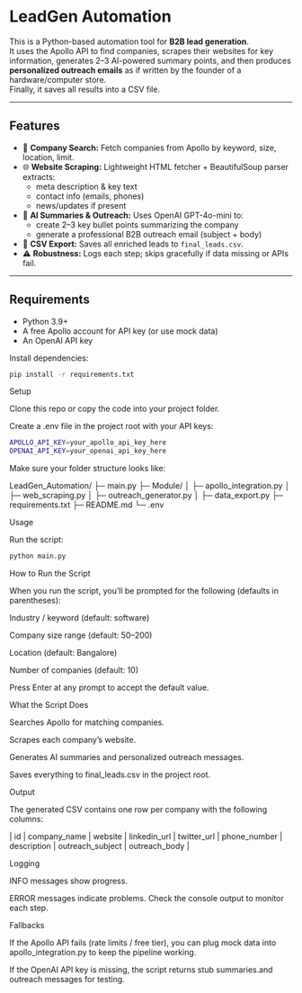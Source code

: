 # LeadGen Automation

This is a Python-based automation tool for **B2B lead generation**.  
It uses the Apollo API to find companies, scrapes their websites for key information,
generates 2–3 AI-powered summary points, and then produces **personalized outreach emails**
as if written by the founder of a hardware/computer store.  
Finally, it saves all results into a CSV file.

---

## Features

- 🔎 **Company Search:** Fetch companies from Apollo by keyword, size, location, limit.  
- 🌐 **Website Scraping:** Lightweight HTML fetcher + BeautifulSoup parser extracts:
  - meta description & key text
  - contact info (emails, phones)
  - news/updates if present  
- 🤖 **AI Summaries & Outreach:** Uses OpenAI GPT-4o-mini to:
  - create 2–3 key bullet points summarizing the company
  - generate a professional B2B outreach email (subject + body)  
- 📑 **CSV Export:** Saves all enriched leads to `final_leads.csv`.  
- ⚠️ **Robustness:** Logs each step; skips gracefully if data missing or APIs fail.  

---

## Requirements

- Python 3.9+
- A free Apollo account for API key (or use mock data)
- An OpenAI API key

Install dependencies:

```bash
pip install -r requirements.txt
```




Setup

Clone this repo or copy the code into your project folder.

Create a .env file in the project root with your API keys:

```bash
APOLLO_API_KEY=your_apollo_api_key_here
OPENAI_API_KEY=your_openai_api_key_here
```

Make sure your folder structure looks like:

LeadGen_Automation/
├─ main.py
├─ Module/
│  ├─ apollo_integration.py
│  ├─ web_scraping.py
│  ├─ outreach_generator.py
│  ├─ data_export.py
├─ requirements.txt
├─ README.md
└─ .env

Usage

Run the script:

```bash
python main.py
```

How to Run the Script

When you run the script, you’ll be prompted for the following (defaults in parentheses):

Industry / keyword (default: software)

Company size range (default: 50–200)

Location (default: Bangalore)

Number of companies (default: 10)

Press Enter at any prompt to accept the default value.

What the Script Does

Searches Apollo for matching companies.

Scrapes each company’s website.

Generates AI summaries and personalized outreach messages.

Saves everything to final_leads.csv in the project root.

Output

The generated CSV contains one row per company with the following columns:

| id | company_name | website | linkedin_url | twitter_url | phone_number | description | outreach_subject | outreach_body |

Logging

INFO messages show progress.

ERROR messages indicate problems.
Check the console output to monitor each step.

Fallbacks

If the Apollo API fails (rate limits / free tier), you can plug mock data into apollo_integration.py to keep the pipeline working.

If the OpenAI API key is missing, the script returns stub summaries.and outreach messages for testing.
